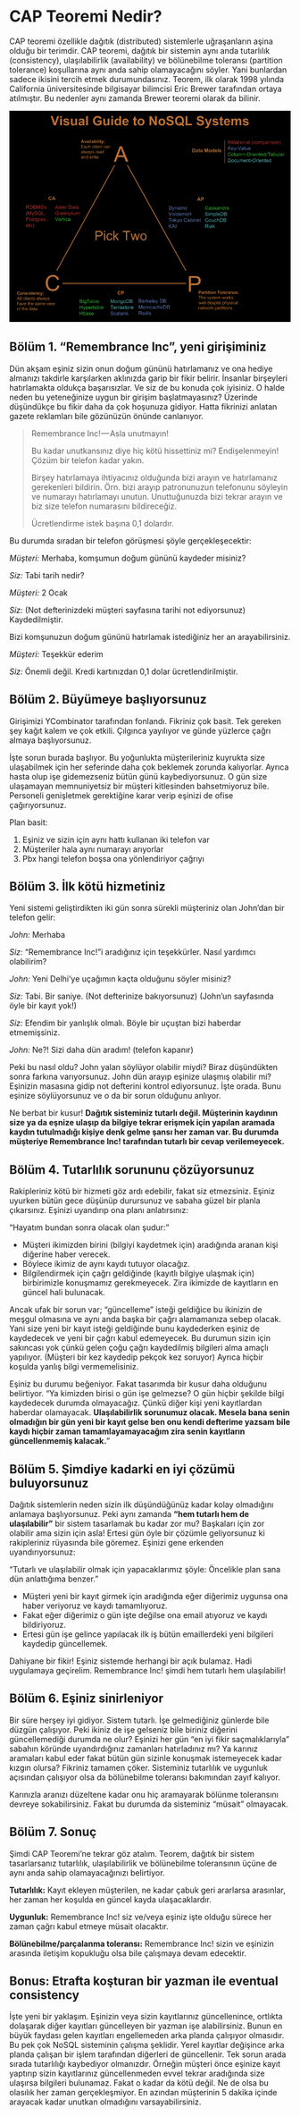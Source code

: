 # CAP Teoremi Nedir?

CAP teoremi özellikle dağıtık (distributed) sistemlerle uğraşanların aşina olduğu bir terimdir. CAP teoremi, dağıtık bir sistemin aynı anda tutarlılık (consistency), ulaşılabilirlik (availability) ve bölünebilme toleransı (partition tolerance) koşullarına aynı anda sahip olamayacağını söyler. Yani bunlardan sadece ikisini tercih etmek durumundasınız. Teorem, ilk olarak 1998 yılında California üniversitesinde bilgisayar bilimcisi Eric Brewer tarafından ortaya atılmıştır. Bu nedenler aynı zamanda Brewer teoremi olarak da bilinir.

![Cap Teoremi](cap_theorem.png)

## Bölüm 1. “Remembrance Inc”, yeni girişiminiz

Dün akşam eşiniz sizin onun doğum gününü hatırlamanız ve ona hediye almanızı takdirle karşılarken aklınızda garip bir fikir belirir. İnsanlar birşeyleri hatırlamakta oldukça başarısızlar. Ve siz de bu konuda çok iyisiniz. O halde neden bu yeteneğinize uygun bir girişim başlatmayasınız? Üzerinde düşündükçe bu fikir daha da çok hoşunuza gidiyor. Hatta fikrinizi anlatan gazete reklamları bile gözünüzün önünde canlanıyor.

> Remembrance Inc! — Asla unutmayın!
>
> Bu kadar unutkansınız diye hiç kötü hissettiniz mi? Endişelenmeyin! Çözüm bir telefon kadar yakın.
>
> Birşey hatırlamaya ihtiyacınız olduğunda bizi arayın ve hatırlamanız gerekenleri bildirin. Örn. bizi arayıp patronunuzun telefonunu söyleyin ve numarayı hatırlamayı unutun. Unuttuğunuzda bizi tekrar arayın ve biz size telefon numarasını bildireceğiz.
>
> Ücretlendirme istek başına 0,1 dolardır.

Bu durumda sıradan bir telefon görüşmesi şöyle gerçekleşecektir:

*Müşteri:* Merhaba, komşumun doğum gününü kaydeder misiniz?

*Siz:* Tabi tarih nedir?

*Müşteri:* 2 Ocak

*Siz:* (Not defterinizdeki müşteri sayfasına tarihi not ediyorsunuz) Kaydedilmiştir. 

Bizi komşunuzun doğum gününü hatırlamak istediğiniz her an arayabilirsiniz.

*Müşteri:* Teşekkür ederim

*Siz:* Önemli değil. Kredi kartınızdan 0,1 dolar ücretlendirilmiştir.

## Bölüm 2. Büyümeye başlıyorsunuz

Girişimizi YCombinator tarafından fonlandı. Fikriniz çok basit. Tek gereken şey kağıt kalem ve çok etkili. Çılgınca yayılıyor ve günde yüzlerce çağrı almaya başlıyorsunuz.

İşte sorun burada başlıyor. Bu yoğunlukta müşterileriniz kuyrukta size ulaşabilmek için her seferinde daha çok beklemek zorunda kalıyorlar. Ayrıca hasta olup işe gidemezseniz bütün günü kaybediyorsunuz. O gün size ulaşamayan memnuniyetsiz bir müşteri kitlesinden bahsetmiyoruz bile. Personeli genişletmek gerektiğine karar verip eşinizi de ofise çağırıyorsunuz.

Plan basit:
1. Eşiniz ve sizin için aynı hattı kullanan iki telefon var
2. Müşteriler hala aynı numarayı arıyorlar
3. Pbx hangi telefon boşsa ona yönlendiriyor çağrıyı

## Bölüm 3. İlk kötü hizmetiniz

Yeni sistemi geliştirdikten iki gün sonra sürekli müşteriniz olan John’dan bir telefon gelir:

*John:* Merhaba

*Siz:* “Remembrance Inc!”i aradığınız için teşekkürler. Nasıl yardımcı olabilirim?

*John:* Yeni Delhi’ye uçağımın kaçta olduğunu söyler misiniz?

*Siz:* Tabi. Bir saniye. (Not defterinize bakıyorsunuz) (John’un sayfasında öyle bir kayıt yok!)

*Siz:* Efendim bir yanlışlık olmalı. Böyle bir uçuştan bizi haberdar etmemişsiniz.

*John:* Ne?! Sizi daha dün aradım! (telefon kapanır)

Peki bu nasıl oldu? John yalan söylüyor olabilir miydi? Biraz düşündükten sonra farkına varıyorsunuz. John dün arayıp eşinize ulaşmış olabilir mi? Eşinizin masasına gidip not defterini kontrol ediyorsunuz. İşte orada. Bunu eşinize söylüyorsunuz ve o da bir sorun olduğunu anlıyor.

Ne berbat bir kusur! **Dağıtık sisteminiz tutarlı değil. Müşterinin kaydının size ya da eşnize ulaşıp da bilgiye tekrar erişmek için yapılan aramada kaydın tutulmadığı kişiye denk gelme şansı her zaman var. Bu durumda müşteriye Remembrance Inc! tarafından tutarlı bir cevap verilemeyecek.**

## Bölüm 4. Tutarlılık sorununu çözüyorsunuz

Rakipleriniz kötü bir hizmeti göz ardı edebilir, fakat siz etmezsiniz. Eşiniz uyurken bütün gece düşünüp durursunuz ve sabaha güzel bir planla çıkarsınız. Eşinizi uyandırıp ona planı anlatırsınız:

“Hayatım bundan sonra olacak olan şudur:”
- Müşteri ikimizden birini (bilgiyi kaydetmek için) aradığında aranan kişi diğerine haber verecek.
- Böylece ikimiz de aynı kaydı tutuyor olacağız.
- Bilgilendirmek için çağrı geldiğinde (kayıtlı bilgiye ulaşmak için) birbirimizle konuşmamız gerekmeyecek. Zira ikimizde de kayıtların en güncel hali bulunacak.

Ancak ufak bir sorun var; “güncelleme” isteği geldiğice bu ikinizin de meşgul olmasına ve aynı anda başka bir çağrı alamamanıza sebep olacak. Yani size yeni bir kayıt isteği geldiğinde bunu kaydederken eşiniz de kaydedecek ve yeni bir çağrı kabul edemeyecek. Bu durumun sizin için sakıncası yok çünkü gelen çoğu çağrı kaydedilmiş bilgileri alma amaçlı yapılıyor. (Müşteri bir kez kaydedip pekçok kez soruyor) Ayrıca hiçbir koşulda yanlış bilgi vermemelisiniz.

Eşiniz bu durumu beğeniyor. Fakat tasarımda bir kusur daha olduğunu belirtiyor. “Ya kimizden birisi o gün işe gelmezse? O gün hiçbir şekilde bilgi kaydedecek durumda olmayacağız. Çünkü diğer kişi yeni kayıtlardan haberdar olamayacak. **Ulaşılabilirlik sorunumuz olacak. Mesela bana senin olmadığın bir gün yeni bir kayıt gelse ben onu kendi defterime yazsam bile kaydı hiçbir zaman tamamlayamayacağım zira senin kayıtların güncellenmemiş kalacak.**”

## Bölüm 5. Şimdiye kadarki en iyi çözümü buluyorsunuz

Dağıtık sistemlerin neden sizin ilk düşündüğünüz kadar kolay olmadığını anlamaya başlıyorsunuz. Peki aynı zamanda **“hem tutarlı hem de ulaşılabilir”** bir sistem tasarlamak bu kadar zor mu? Başkaları için zor olabilir ama sizin için asla! Ertesi gün öyle bir çözümle geliyorsunuz ki rakipleriniz rüyasında bile göremez. Eşinizi gene erkenden uyandırıyorsunuz:

“Tutarlı ve ulaşılabilir olmak için yapacaklarımız şöyle: Öncelikle plan sana dün anlattığıma benzer.”
- Müşteri yeni bir kayıt girmek için aradığında eğer diğerimiz uygunsa ona haber veriyoruz ve kaydı tamamlıyoruz.
- Fakat eğer diğerimiz o gün işte değilse ona email atıyoruz ve kaydı bildiriyoruz.
- Ertesi gün işe gelince yapılacak ilk iş bütün emaillerdeki yeni bilgileri kaydedip güncellemek.

Dahiyane bir fikir! Eşiniz sistemde herhangi bir açık bulamaz. Hadi uygulamaya geçirelim. Remembrance Inc! şimdi hem tutarlı hem ulaşılabilir!

## Bölüm 6. Eşiniz sinirleniyor

Bir süre herşey iyi gidiyor. Sistem tutarlı. İşe gelmediğiniz günlerde bile düzgün çalışıyor. Peki ikiniz de işe gelseniz bile biriniz diğerini güncellemediği durumda ne olur? Eşinizi her gün “en iyi fikir saçmalıklarıyla” sabahın köründe uyandırdığınız zamanları hatırladınız mı? Ya karınız aramaları kabul eder fakat bütün gün sizinle konuşmak istemeyecek kadar kızgın olursa? Fikriniz tamamen çöker. Sisteminiz tutarlılık ve uygunluk açısından çalışıyor olsa da bölünebilme toleransı bakımından zayıf kalıyor.

Karınızla aranızı düzeltene kadar onu hiç aramayarak bölünme toleransını devreye sokabilirsiniz. Fakat bu durumda da sisteminiz “müsait” olmayacak.

## Bölüm 7. Sonuç

Şimdi CAP Teoremi’ne tekrar göz atalım. Teorem, dağıtık bir sistem tasarlarsanız tutarlılık, ulaşılabilirlik ve bölünebilme toleransının üçüne de aynı anda sahip olamayacağınızı belirtiyor.

**Tutarlılık:** Kayıt ekleyen müşterilen, ne kadar çabuk geri ararlarsa arasınlar, her zaman her koşulda en güncel kayda ulaşacaklardır.

**Uygunluk:** Remembrance Inc! siz ve/veya eşiniz işte olduğu sürece her zaman çağrı kabul etmeye müsait olacaktır.

**Bölünebilme/parçalanma toleransı:** Remembrance Inc! sizin ve eşinizin arasında iletişim kopukluğu olsa bile çalışmaya devam edecektir.

## Bonus: Etrafta koşturan bir yazman ile eventual consistency

İşte yeni bir yaklaşım. Eşinizin veya sizin kayıtlarınız güncellenince, ortlıkta dolaşarak diğer kayıtları güncelleyen bir yazman işe alabilirsiniz. Bunun en büyük faydası gelen kayıtları engellemeden arka planda çalışıyor olmasıdır. Bu pek çok NoSQL sisteminin çalışma şeklidir. Yerel kayıtlar değişince arka planda çalışan bir işlem tarafından diğerleri de güncellenir. Tek sorun arada sırada tutarlılığı kaybediyor olmanızdır. Örneğin müşteri önce eşinize kayıt yaptırıp sizin kayıtlarınız güncellenmeden evvel tekrar aradığında size ulaşırsa bilgileri bulunamaz. Fakat o kadar da kötü değil. Ne de olsa bu olasılık her zaman gerçekleşmiyor. En azından müşterinin 5 dakika içinde arayacak kadar unutkan olmadığını varsayabilirsiniz.
